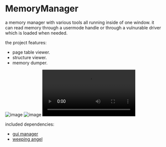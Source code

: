 # MemoryManager
a memory manager with various tools all running inside of one window.
it can read memory through a usermode handle or through a vulnurable driver which is loaded when needed.

the project features:
- page table viewer.
- structure viewer.
- memory dumper.

![image](https://i.gyazo.com/e9a78530474efa85ffc9c92a21f16e3e.png)
![image](https://i.gyazo.com/4851511c3130077275b942b4bec20d5f.png)
![image](https://i.gyazo.com/eeeeccf6d437368eb09b4f89ed3dae7d.mp4)

included dependencies:
 - [gui manager](https://github.com/ImShotZz/GuiManager)
 - [weeping angel](https://github.com/ImShotZz/WeepingAngel)
